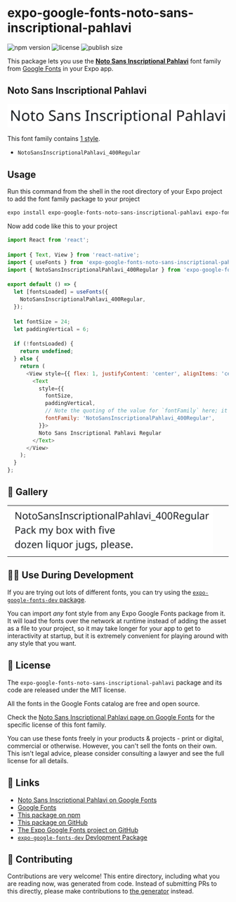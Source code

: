 # expo-google-fonts-noto-sans-inscriptional-pahlavi

![npm version](https://flat.badgen.net/npm/v/expo-google-fonts-noto-sans-inscriptional-pahlavi)
![license](https://flat.badgen.net/github/license/expo/google-fonts)
![publish size](https://flat.badgen.net/packagephobia/install/expo-google-fonts-noto-sans-inscriptional-pahlavi)

This package lets you use the [**Noto Sans Inscriptional Pahlavi**](https://fonts.google.com/specimen/Noto+Sans+Inscriptional+Pahlavi) font family from [Google Fonts](https://fonts.google.com/) in your Expo app.

## Noto Sans Inscriptional Pahlavi

![Noto Sans Inscriptional Pahlavi](./font-family.png)

This font family contains [1 style](#-gallery).

- `NotoSansInscriptionalPahlavi_400Regular`

## Usage

Run this command from the shell in the root directory of your Expo project to add the font family package to your project
```sh
expo install expo-google-fonts-noto-sans-inscriptional-pahlavi expo-font
```

Now add code like this to your project
```js
import React from 'react';

import { Text, View } from 'react-native';
import { useFonts } from 'expo-google-fonts-noto-sans-inscriptional-pahlavi/useFonts';
import { NotoSansInscriptionalPahlavi_400Regular } from 'expo-google-fonts-noto-sans-inscriptional-pahlavi/400Regular';

export default () => {
  let [fontsLoaded] = useFonts({
    NotoSansInscriptionalPahlavi_400Regular,
  });

  let fontSize = 24;
  let paddingVertical = 6;

  if (!fontsLoaded) {
    return undefined;
  } else {
    return (
      <View style={{ flex: 1, justifyContent: 'center', alignItems: 'center' }}>
        <Text
          style={{
            fontSize,
            paddingVertical,
            // Note the quoting of the value for `fontFamily` here; it expects a string!
            fontFamily: 'NotoSansInscriptionalPahlavi_400Regular',
          }}>
          Noto Sans Inscriptional Pahlavi Regular
        </Text>
      </View>
    );
  }
};

```

## 🔡 Gallery


||||
|-|-|-|
|![NotoSansInscriptionalPahlavi_400Regular](.//400Regular/NotoSansInscriptionalPahlavi_400Regular.ttf.png)||||


## 👩‍💻 Use During Development

If you are trying out lots of different fonts, you can try using the [`expo-google-fonts-dev` package](https://github.com/freeboub/google-fonts/tree/master/font-packages/dev#readme).

You can import *any* font style from any Expo Google Fonts package from it. It will load the fonts
over the network at runtime instead of adding the asset as a file to your project, so it may take longer
for your app to get to interactivity at startup, but it is extremely convenient
for playing around with any style that you want.

## 📖 License

The `expo-google-fonts-noto-sans-inscriptional-pahlavi` package and its code are released under the MIT license.

All the fonts in the Google Fonts catalog are free and open source.

Check the [Noto Sans Inscriptional Pahlavi page on Google Fonts](https://fonts.google.com/specimen/Noto+Sans+Inscriptional+Pahlavi) for the specific license of this font family.

You can use these fonts freely in your products & projects - print or digital, commercial or otherwise. However, you can't sell the fonts on their own. This isn't legal advice, please consider consulting a lawyer and see the full license for all details.

## 🔗 Links

- [Noto Sans Inscriptional Pahlavi on Google Fonts](https://fonts.google.com/specimen/Noto+Sans+Inscriptional+Pahlavi)
- [Google Fonts](https://fonts.google.com/)
- [This package on npm](https://www.npmjs.com/package/expo-google-fonts-noto-sans-inscriptional-pahlavi)
- [This package on GitHub](https://github.com/freeboub/google-fonts/tree/master/font-packages/noto-sans-inscriptional-pahlavi)
- [The Expo Google Fonts project on GitHub](https://github.com/freeboub/google-fonts)
- [`expo-google-fonts-dev` Devlopment Package](https://github.com/freeboub/google-fonts/tree/master/font-packages/dev)

## 🤝 Contributing

Contributions are very welcome! This entire directory, including what you are reading now, was generated from code. Instead of submitting PRs to this directly, please make contributions to [the generator](https://github.com/freeboub/google-fonts/tree/master/packages/generator) instead.
